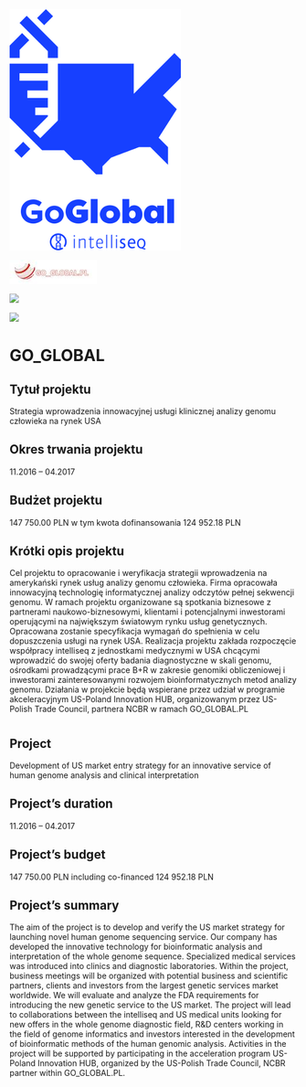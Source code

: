 ![](https://raw.githubusercontent.com/marpiech/go-global-project-ncbir/master/04_goglobal_logo_final2.png)  

![](https://raw.githubusercontent.com/marpiech/go-global-project-ncbir/master/image002.jpg)  
  
![](https://raw.githubusercontent.com/marpiech/go-global-project-ncbir/master/fundsflag-pl.png)  
  
![](https://raw.githubusercontent.com/marpiech/go-global-project-ncbir/master/ncbr_logo_z_czerwonym_napisem.jpg)  
  
# GO_GLOBAL
## Tytuł projektu
Strategia wprowadzenia innowacyjnej usługi klinicznej analizy genomu człowieka na rynek USA
## Okres trwania projektu
11.2016 – 04.2017
## Budżet projektu
147 750.00 PLN w tym kwota dofinansowania 124 952.18  PLN
## Krótki opis projektu
Cel projektu to opracowanie i weryfikacja strategii wprowadzenia na amerykański rynek usług analizy genomu człowieka. Firma opracowała innowacyjną technologię informatycznej analizy odczytów pełnej sekwencji genomu. W ramach projektu organizowane są spotkania biznesowe z partnerami naukowo-biznesowymi, klientami i potencjalnymi inwestorami operującymi na największym światowym rynku usług genetycznych. Opracowana zostanie specyfikacja wymagań do spełnienia w celu dopuszczenia usługi na rynek USA. Realizacja projektu zakłada rozpoczęcie współpracy intelliseq z jednostkami medycznymi w USA chcącymi wprowadzić do swojej oferty badania diagnostyczne w skali genomu, ośrodkami prowadzącymi prace B+R w zakresie genomiki obliczeniowej i inwestorami zainteresowanymi rozwojem bioinformatycznych metod analizy genomu. Działania w projekcie będą wspierane przez udział w programie akceleracyjnym US-Poland Innovation HUB, organizowanym przez US-Polish Trade Council, partnera NCBR w ramach GO_GLOBAL.PL
#  
## Project
Development of US market entry strategy for an innovative service of human genome analysis and clinical interpretation
## Project’s duration
11.2016 – 04.2017
## Project’s budget
147 750.00 PLN including co-financed 124 952.18  PLN
## Project’s summary
The aim of the project is to develop and verify the US market strategy for launching novel human genome sequencing service. Our company has developed the innovative technology for bioinformatic analysis and interpretation of the whole genome sequence. Specialized medical services was introduced into clinics and diagnostic laboratories. Within the project, business meetings will be organized with potential business and scientific partners, clients and investors from the largest genetic services market worldwide. We will evaluate and analyze the FDA requirements for introducing the new genetic service to the US market. The project will lead to collaborations between the intelliseq and US medical units looking for new offers in the whole genome diagnostic field, R&D centers working in the field of genome informatics and investors interested in the development of bioinformatic methods of the human genomic analysis. Activities in the project will be supported by participating in the acceleration program US-Poland Innovation HUB, organized by the US-Polish Trade Council, NCBR partner within GO_GLOBAL.PL.

